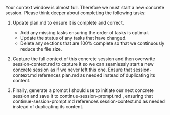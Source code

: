 Your context window is almost full. Therefore we must start a new concrete session. Please think deeper about completing the following tasks:

1. Update plan.md to ensure it is complete and correct.
    - Add any missing tasks ensuring the order of tasks is optimal.
    - Update the status of any tasks that have changed.
    - Delete any sections that are 100% complete so that we continuously reduce the file size.

2. Capture the full context of this concrete session and then overwrite session-context.md to capture it so we can seamlessly start a new concrete session as if we never left this one. Ensure that session-context.md references plan.md as needed instead of duplicating its content.

3. Finally, generate a prompt I should use to initiate our next concrete session and save it to continue-session-prompt.md , ensuring that continue-session-prompt.md references session-context.md as needed instead of duplicating its content.
